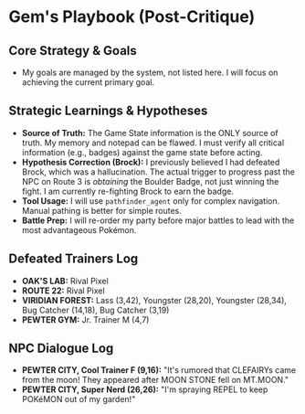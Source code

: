 # Gem's Playbook (Post-Critique)

## Core Strategy & Goals
- My goals are managed by the system, not listed here. I will focus on achieving the current primary goal.

## Strategic Learnings & Hypotheses
- **Source of Truth:** The Game State information is the ONLY source of truth. My memory and notepad can be flawed. I must verify all critical information (e.g., badges) against the game state before acting.
- **Hypothesis Correction (Brock):** I previously believed I had defeated Brock, which was a hallucination. The actual trigger to progress past the NPC on Route 3 is *obtaining* the Boulder Badge, not just winning the fight. I am currently re-fighting Brock to earn the badge.
- **Tool Usage:** I will use `pathfinder_agent` only for complex navigation. Manual pathing is better for simple routes.
- **Battle Prep:** I will re-order my party before major battles to lead with the most advantageous Pokémon.

## Defeated Trainers Log
- **OAK'S LAB:** Rival Pixel
- **ROUTE 22:** Rival Pixel
- **VIRIDIAN FOREST:** Lass (3,42), Youngster (28,20), Youngster (28,34), Bug Catcher (14,18), Bug Catcher (3,19)
- **PEWTER GYM:** Jr. Trainer M (4,7)

## NPC Dialogue Log
- **PEWTER CITY, Cool Trainer F (9,16):** "It's rumored that CLEFAIRYs came from the moon! They appeared after MOON STONE fell on MT.MOON."
- **PEWTER CITY, Super Nerd (26,26):** "I'm spraying REPEL to keep POKéMON out of my garden!"